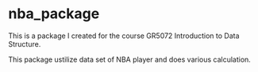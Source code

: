 # nba_package

This is a package I created for the course GR5072 Introduction to Data Structure. 

This package ustilize data set of NBA player and does various calculation.
